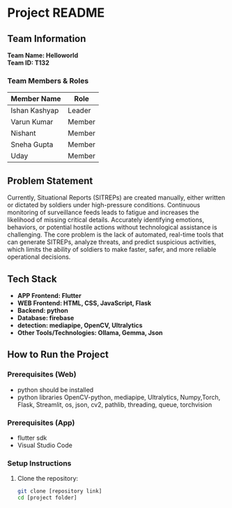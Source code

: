 # Project README

## Team Information
**Team Name: Helloworld**  
**Team ID: T132**  

### Team Members & Roles
| Member Name   | Role |
|---------------|------|
| Ishan Kashyap | Leader |
| Varun Kumar   | Member |
| Nishant       | Member |
| Sneha Gupta   | Member |
| Uday          | Member |

## Problem Statement
Currently, Situational Reports (SITREPs) are created manually, either written or dictated by soldiers under high-pressure conditions. Continuous monitoring of surveillance feeds leads to fatigue and increases the likelihood of missing critical details. Accurately identifying emotions, behaviors, or potential hostile actions without technological assistance is challenging. The core problem is the lack of automated, real-time tools that can generate SITREPs, analyze threats, and predict suspicious activities, which limits the ability of soldiers to make faster, safer, and more reliable operational decisions.

## Tech Stack
- **APP Frontend: Flutter** 
- **WEB Frontend: HTML, CSS, JavaScript, Flask** 
- **Backend: python**   
- **Database: firebase**
- **detection: mediapipe, OpenCV, Ultralytics**
- **Other Tools/Technologies: Ollama, Gemma, Json** 

## How to Run the Project
### Prerequisites (Web)
- python should be installed
- python libraries OpenCV-python, mediapipe, Ultralytics, Numpy,Torch, Flask, Streamlit, os, json, cv2, pathlib, threading, queue, torchvision 

### Prerequisites (App)
- flutter sdk
- Visual Studio Code


### Setup Instructions
1. Clone the repository:  
   ```bash
   git clone [repository link]
   cd [project folder]
